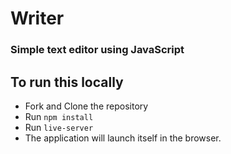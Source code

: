 # Writer
### Simple text editor using JavaScript

## To run this locally
- Fork and Clone the repository
- Run ```npm install```
- Run ```live-server```
- The application will launch itself in the browser.